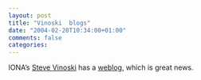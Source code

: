 ```yaml
---
layout: post
title: "Vinoski  blogs"
date: "2004-02-20T10:34:00+01:00"
comments: false
categories: 
---
```


<p>IONA&#8217;s <a href="http://www.iona.com/hyplan/vinoski/">Steve Vinoski</a> has a <a href="http://www.iona.com/blogs/vinoski/">weblog</a>, which is great news.</p>


